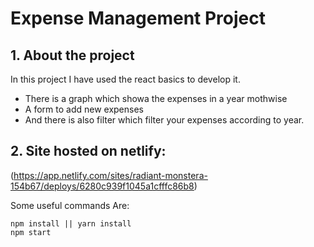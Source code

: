 # Expense Management Project
## 1. About the project
In this project I have used the react basics to develop it.
- There is a graph which showa the expenses in a year mothwise
- A form to add new expenses
- And there is also filter which filter your expenses according to year.

## 2. Site hosted on netlify:
(https://app.netlify.com/sites/radiant-monstera-154b67/deploys/6280c939f1045a1cfffc86b8)

Some useful commands Are: 
```
npm install || yarn install
npm start
```

